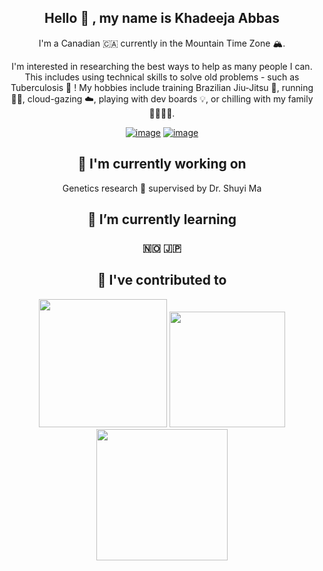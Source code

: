 <div align = "center">

## Hello 👋 , my name is Khadeeja Abbas

I'm a Canadian 🇨🇦 currently in the Mountain Time Zone 🏔. 

I'm interested in researching the best ways to help as many people I can. This includes using technical skills to solve old problems - such as Tuberculosis 🧬 !
My hobbies include training Brazilian Jiu-Jitsu 🥋, running 🏃‍♂️, cloud-gazing ☁️, playing with dev boards 💡, or chilling with my family 👨‍👩‍👧‍👦. 

[![image](https://img.shields.io/badge/LinkedIn-3E6D9C?style=for-the-badge&logo=&logoColor=white)](https://www.linkedin.com/in/khadeejaa/)
[![image](https://img.shields.io/badge/Email-DD6B4D?style=for-the-badge&logo=&logoColor=white)](mailto:khadeeja.abbas@ucalgary.ca)

## 🔭 I'm currently working on

Genetics research 🧬 supervised by Dr. Shuyi Ma 

## 🌱 I’m currently learning
<h3> 🇳🇴 🇯🇵 </h3>



## 🔨 I've contributed to
[<img src="https://encrypted-tbn0.gstatic.com/images?q=tbn:ANd9GcTVZvUhN_xJ-QxFSd-Zi2gaU71OA113vXs4hQ&s" height="205px">](https://github.com/KhadeejaAbbas/razor_sam3u2)
[<img src="https://cdn-icons-png.flaticon.com/512/1788/1788637.png" height="185px">]((https://github.com/KhadeejaAbbas/CalgaryHacks2024))
[<img src="https://static.vecteezy.com/system/resources/previews/011/003/366/original/cute-travel-icon-free-png.png" height="210px">](https://github.com/KhadeejaAbbas/CalgaryHacks2023)

</div>

